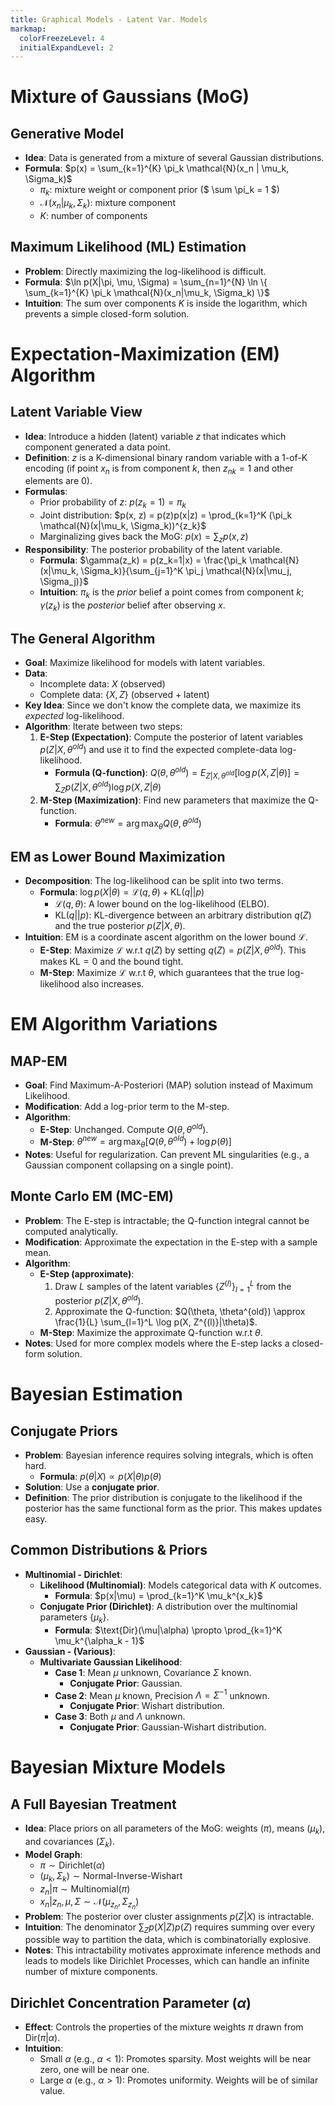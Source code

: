 ```yaml
---
title: Graphical Models - Latent Var. Models
markmap:
  colorFreezeLevel: 4
  initialExpandLevel: 2
---
```

# Mixture of Gaussians (MoG)
## Generative Model
- **Idea**: Data is generated from a mixture of several Gaussian distributions.
- **Formula**: $p(x) = \sum_{k=1}^{K} \pi_k \mathcal{N}(x_n | \mu_k, \Sigma_k)$
  - $\pi_k$: mixture weight or component prior ($ \sum \pi_k = 1 $)
  - $\mathcal{N}(x_n | \mu_k, \Sigma_k)$: mixture component
  - $K$: number of components
## Maximum Likelihood (ML) Estimation
- **Problem**: Directly maximizing the log-likelihood is difficult.
- **Formula**: $\ln p(X|\pi, \mu, \Sigma) = \sum_{n=1}^{N} \ln \{ \sum_{k=1}^{K} \pi_k \mathcal{N}(x_n|\mu_k, \Sigma_k) \}$
- **Intuition**: The sum over components $K$ is inside the logarithm, which prevents a simple closed-form solution.
# Expectation-Maximization (EM) Algorithm
## Latent Variable View
- **Idea**: Introduce a hidden (latent) variable $z$ that indicates which component generated a data point.
- **Definition**: $z$ is a K-dimensional binary random variable with a 1-of-K encoding (if point $x_n$ is from component $k$, then $z_{nk}=1$ and other elements are 0).
- **Formulas**:
  - Prior probability of $z$: $p(z_k=1) = \pi_k$
  - Joint distribution: $p(x, z) = p(z)p(x|z) = \prod_{k=1}^K (\pi_k \mathcal{N}(x|\mu_k, \Sigma_k))^{z_k}$
  - Marginalizing gives back the MoG: $p(x) = \sum_z p(x,z)$
- **Responsibility**: The posterior probability of the latent variable.
  - **Formula**: $\gamma(z_k) = p(z_k=1|x) = \frac{\pi_k \mathcal{N}(x|\mu_k, \Sigma_k)}{\sum_{j=1}^K \pi_j \mathcal{N}(x|\mu_j, \Sigma_j)}$
  - **Intuition**: $\pi_k$ is the *prior* belief a point comes from component $k$; $\gamma(z_k)$ is the *posterior* belief after observing $x$.
## The General Algorithm
- **Goal**: Maximize likelihood for models with latent variables.
- **Data**:
  - Incomplete data: $X$ (observed)
  - Complete data: $\{X, Z\}$ (observed + latent)
- **Key Idea**: Since we don't know the complete data, we maximize its *expected* log-likelihood.
- **Algorithm**: Iterate between two steps:
  1.  **E-Step (Expectation)**: Compute the posterior of latent variables $p(Z|X, \theta^{old})$ and use it to find the expected complete-data log-likelihood.
      - **Formula (Q-function)**: $Q(\theta, \theta^{old}) = E_{Z|X, \theta^{old}}[\log p(X, Z|\theta)] = \sum_Z p(Z|X, \theta^{old}) \log p(X, Z|\theta)$
  2.  **M-Step (Maximization)**: Find new parameters that maximize the Q-function.
      - **Formula**: $\theta^{new} = \arg\max_\theta Q(\theta, \theta^{old})$
## EM as Lower Bound Maximization
- **Decomposition**: The log-likelihood can be split into two terms.
  - **Formula**: $\log p(X|\theta) = \mathcal{L}(q, \theta) + \text{KL}(q || p)$
    - $\mathcal{L}(q, \theta)$: A lower bound on the log-likelihood (ELBO).
    - $\text{KL}(q || p)$: KL-divergence between an arbitrary distribution $q(Z)$ and the true posterior $p(Z|X, \theta)$.
- **Intuition**: EM is a coordinate ascent algorithm on the lower bound $\mathcal{L}$.
  - **E-Step**: Maximize $\mathcal{L}$ w.r.t $q(Z)$ by setting $q(Z) = p(Z|X, \theta^{old})$. This makes $\text{KL}=0$ and the bound tight.
  - **M-Step**: Maximize $\mathcal{L}$ w.r.t $\theta$, which guarantees that the true log-likelihood also increases.
# EM Algorithm Variations
## MAP-EM
- **Goal**: Find Maximum-A-Posteriori (MAP) solution instead of Maximum Likelihood.
- **Modification**: Add a log-prior term to the M-step.
- **Algorithm**:
  - **E-Step**: Unchanged. Compute $Q(\theta, \theta^{old})$.
  - **M-Step**: $\theta^{new} = \arg\max_\theta [Q(\theta, \theta^{old}) + \log p(\theta)]$
- **Notes**: Useful for regularization. Can prevent ML singularities (e.g., a Gaussian component collapsing on a single point).
## Monte Carlo EM (MC-EM)
- **Problem**: The E-step is intractable; the Q-function integral cannot be computed analytically.
- **Modification**: Approximate the expectation in the E-step with a sample mean.
- **Algorithm**:
  - **E-Step (approximate)**:
    1.  Draw $L$ samples of the latent variables $\{Z^{(l)}\}_{l=1}^L$ from the posterior $p(Z|X, \theta^{old})$.
    2.  Approximate the Q-function: $Q(\theta, \theta^{old}) \approx \frac{1}{L} \sum_{l=1}^L \log p(X, Z^{(l)}|\theta)$.
  - **M-Step**: Maximize the approximate Q-function w.r.t $\theta$.
- **Notes**: Used for more complex models where the E-step lacks a closed-form solution.
# Bayesian Estimation
## Conjugate Priors
- **Problem**: Bayesian inference requires solving integrals, which is often hard.
  - **Formula**: $p(\theta|X) \propto p(X|\theta)p(\theta)$
- **Solution**: Use a **conjugate prior**.
- **Definition**: The prior distribution is conjugate to the likelihood if the posterior has the same functional form as the prior. This makes updates easy.
## Common Distributions & Priors
- **Multinomial - Dirichlet**:
  - **Likelihood (Multinomial)**: Models categorical data with $K$ outcomes.
    - **Formula**: $p(x|\mu) = \prod_{k=1}^K \mu_k^{x_k}$
  - **Conjugate Prior (Dirichlet)**: A distribution over the multinomial parameters $\{\mu_k\}$.
    - **Formula**: $\text{Dir}(\mu|\alpha) \propto \prod_{k=1}^K \mu_k^{\alpha_k - 1}$
- **Gaussian - (Various)**:
  - **Multivariate Gaussian Likelihood**:
    - **Case 1**: Mean $\mu$ unknown, Covariance $\Sigma$ known.
      - **Conjugate Prior**: Gaussian.
    - **Case 2**: Mean $\mu$ known, Precision $\Lambda = \Sigma^{-1}$ unknown.
      - **Conjugate Prior**: Wishart distribution.
    - **Case 3**: Both $\mu$ and $\Lambda$ unknown.
      - **Conjugate Prior**: Gaussian-Wishart distribution.
# Bayesian Mixture Models
## A Full Bayesian Treatment
- **Idea**: Place priors on all parameters of the MoG: weights ($\pi$), means ($\mu_k$), and covariances ($\Sigma_k$).
- **Model Graph**:
  - $\pi \sim \text{Dirichlet}(\alpha)$
  - $(\mu_k, \Sigma_k) \sim \text{Normal-Inverse-Wishart}$
  - $z_n | \pi \sim \text{Multinomial}(\pi)$
  - $x_n | z_n, \mu, \Sigma \sim \mathcal{N}(\mu_{z_n}, \Sigma_{z_n})$
- **Problem**: The posterior over cluster assignments $p(Z|X)$ is intractable.
- **Intuition**: The denominator $\sum_Z p(X|Z)p(Z)$ requires summing over every possible way to partition the data, which is combinatorially explosive.
- **Notes**: This intractability motivates approximate inference methods and leads to models like Dirichlet Processes, which can handle an infinite number of mixture components.
## Dirichlet Concentration Parameter ($\alpha$)
- **Effect**: Controls the properties of the mixture weights $\pi$ drawn from $\text{Dir}(\pi | \alpha)$.
- **Intuition**:
  - Small $\alpha$ (e.g., $\alpha < 1$): Promotes sparsity. Most weights will be near zero, one will be near one.
  - Large $\alpha$ (e.g., $\alpha > 1$): Promotes uniformity. Weights will be of similar value.
